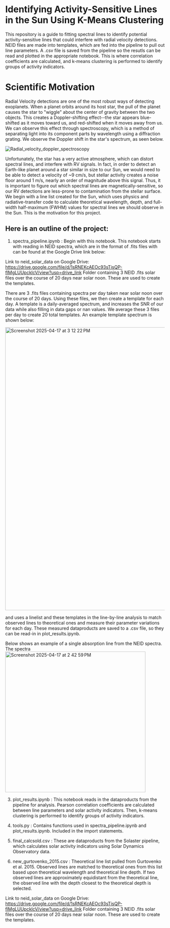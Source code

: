 # Identifying Activity-Sensitive Lines in the Sun Using K-Means Clustering

This repository is a guide to fitting spectral lines to identify potential activity-sensitive lines that could interfere with radial
velocity detections. NEID files are made into templates, which are fed into the pipeline to pull out line parameters. A .csv file is saved
from the pipeline so the resutls can be read and plotted in the appropriate notebook. This is where correlation coefficients are calculated,
and k-means clustering is performed to identify groups of activity indicators.

# Scientific Motivation

Radial Velocity detections are one of the most robust ways of detecting exoplanets. When a planet orbits around its host star, the pull of the planet causes the star 
to "wiggle" about the center of gravity between the two objects. This creates a Doppler-shifting effect--the star appears blue-shifted as it moves toward us,
and red-shifted when it moves away from us. We can observe this effect through spectroscopy, which is a method of separating light into its component parts
by wavelength using a diffraction grating. We observe the Doppler shift in the star's spectrum, as seen below.

![Radial_velocity_doppler_spectroscopy](https://github.com/user-attachments/assets/defe75d8-135b-4126-a731-2cbc2988de45)

Unfortunately, the star has a very active atmosphere, which can distort spectral lines, and interfere with RV signals. In fact, in order to detect an Earth-like planet around 
a star similar in size to our Sun, we would need to be able to detect a velocity of ~9 cm/s, but stellar activity creates a noise floor around 1 m/s, nearly an order of
magnitude above this signal. Thus, it is important to figure out which spectral lines are magnetically-sensitive, so our RV detections are less-prone to
contamination from the stellar surface. We begin with a line list created for the Sun, which uses physics and radiative-transfer code to calculate
theoretical wavelength, depth, and full-width half-maximum (FWHM) values for spectral lines we should observe in the Sun. This is the motivation for this project. 

## Here is an outline of the project:

1. spectra_pipeline.ipynb : Begin with this notebook. This notebook starts with reading in NEID spectra, which are in the format of .fits files with can be found
at the Google Drive link below:

Link to neid_solar_data on Google Drive: https://drive.google.com/file/d/1sRNEKcAEOc93sTisQP-flMgLUUpcklcV/view?usp=drive_link
Folder containing 3 NEID .fits solar files over the course of 20 days near solar noon. These are used to create
the templates.

There are 3 .fits files containing spectra per day taken near solar noon over the course of 20 days. Using these files, we then
create a template for each day. A template is a daily-averaged spectrum, and increases the SNR of our data while also filling in data gaps or nan values.
We average these 3 files per day to create 20 total templates. An example template spectrum is shown below:

<img width="891" alt="Screenshot 2025-04-17 at 3 12 22 PM" src="https://github.com/user-attachments/assets/9a921aec-c9b2-4be8-a4b7-689caec3ca81" />


and uses
a linelist and these templates in the line-by-line analysis to match observed lines to theoretical ones and measure their parameter variations
for each day. These measured dataproducts are saved to a .csv file, so they can be read-in in plot_results.ipynb.

Below shows an example of a single absorption line from the NEID spectra. The spectra
<img width="443" alt="Screenshot 2025-04-17 at 2 42 59 PM" src="https://github.com/user-attachments/assets/54a4eaf4-d6a3-4431-8e37-cdfd77397e96" />







3. plot_results.ipynb : This notebook reads in the dataproducts from the pipeline for analysis. Pearson correlation coefficients are
calculated between line parameters and solar activity indicators. Then, k-means clustering is performed to identify groups of activity
indicators.

4. tools.py : Contains functions used in spectra_pipeline.ipynb and plot_results.ipynb. Included in the import statements.

5. final_calcsold.csv : These are dataproducts from the Solaster pipeline, which calculates solar activity indicators using Solar Dynamics 
Observatory data.

6. new_gurtovenko_2015.csv : Theoretical line list pulled from Gurtovenko et al. 2015. Observed lines are matched to theoretical ones from 
this list based upon theoretical wavelength and theoretical line depth. If two observed lines are approximately equidistant from the
theoretical line, the observed line with the depth closest to the theoretical depth is selected.

Link to neid_solar_data on Google Drive: https://drive.google.com/file/d/1sRNEKcAEOc93sTisQP-flMgLUUpcklcV/view?usp=drive_link
Folder containing 3 NEID .fits solar files over the course of 20 days near solar noon. These are used to create
the templates.
